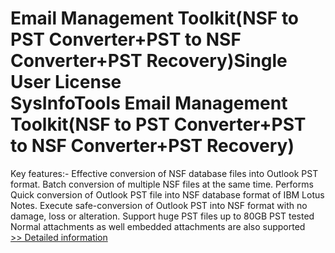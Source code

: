 # Email Management Toolkit(NSF to PST Converter+PST to NSF Converter+PST Recovery)Single User License<br />SysInfoTools Email Management Toolkit(NSF to PST Converter+PST to NSF Converter+PST Recovery)
Key features:-
Effective conversion of NSF database files into Outlook PST format.
Batch conversion of multiple NSF files at the same time.
Performs Quick conversion of Outlook PST file into NSF database format of IBM Lotus Notes.
Execute safe-conversion of Outlook PST into NSF format with no damage, loss or alteration.
Support huge PST files up to 80GB PST tested
Normal attachments as well embedded attachments are also supported<br />[>> Detailed information](https://secure.shareit.com/shareit/product.html?productid=300732117&affiliateid=200057808)